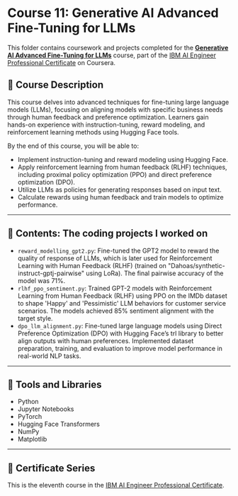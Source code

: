 # Course 11: Generative AI Advanced Fine-Tuning for LLMs

This folder contains coursework and projects completed for the **[Generative AI Advanced Fine-Tuning for LLMs](https://www.coursera.org/learn/generative-ai-advanced-fine-tuning-for-llms?specialization=ai-engineer)** course, part of the [IBM AI Engineer Professional Certificate](https://www.coursera.org/professional-certificates/ai-engineer) on Coursera.

## 🧠 Course Description

This course delves into advanced techniques for fine-tuning large language models (LLMs), focusing on aligning models with specific business needs through human feedback and preference optimization. Learners gain hands-on experience with instruction-tuning, reward modeling, and reinforcement learning methods using Hugging Face tools.

By the end of this course, you will be able to:

- Implement instruction-tuning and reward modeling using Hugging Face.
- Apply reinforcement learning from human feedback (RLHF) techniques, including proximal policy optimization (PPO) and direct preference optimization (DPO).
- Utilize LLMs as policies for generating responses based on input text.
- Calculate rewards using human feedback and train models to optimize performance.

---

## 📂 Contents: The coding projects I worked on

- `reward_modelling_gpt2.py`: Fine-tuned the GPT2 model to reward the quality of response of LLMs, which is later used for Reinforcement Learning with Human Feedback (RLHF) (trained on "Dahoas/synthetic-instruct-gptj-pairwise" using LoRa). The final pairwise accuracy of the model was 71%.
- `rlhf_ppo_sentiment.py`: Trained GPT-2 models with Reinforcement Learning from Human Feedback (RLHF) using PPO on the IMDb dataset to shape 'Happy' and 'Pessimistic' LLM behaviors for customer service scenarios. The models achieved 85% sentiment alignment with the target style.
- `dpo_llm_alignment.py`: Fine-tuned large language models using Direct Preference Optimization (DPO) with Hugging Face’s trl library to better align outputs with human preferences. Implemented dataset preparation, training, and evaluation to improve model performance in real-world NLP tasks.
---

## 🔧 Tools and Libraries

- Python
- Jupyter Notebooks
- PyTorch
- Hugging Face Transformers
- NumPy
- Matplotlib

---

## 📌 Certificate Series

This is the eleventh course in the [IBM AI Engineer Professional Certificate](https://www.coursera.org/professional-certificates/ai-engineer).
